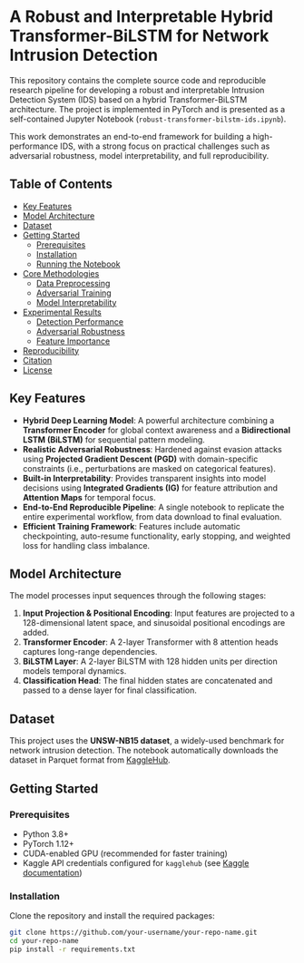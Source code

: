# A Robust and Interpretable Hybrid Transformer-BiLSTM for Network Intrusion Detection

This repository contains the complete source code and reproducible research pipeline for developing a robust and interpretable Intrusion Detection System (IDS) based on a hybrid Transformer-BiLSTM architecture. The project is implemented in PyTorch and is presented as a self-contained Jupyter Notebook (`robust-transformer-bilstm-ids.ipynb`).

This work demonstrates an end-to-end framework for building a high-performance IDS, with a strong focus on practical challenges such as adversarial robustness, model interpretability, and full reproducibility.

## Table of Contents
- [Key Features](#key-features)
- [Model Architecture](#model-architecture)
- [Dataset](#dataset)
- [Getting Started](#getting-started)
  - [Prerequisites](#prerequisites)
  - [Installation](#installation)
  - [Running the Notebook](#running-the-notebook)
- [Core Methodologies](#core-methodologies)
  - [Data Preprocessing](#data-preprocessing)
  - [Adversarial Training](#adversarial-training)
  - [Model Interpretability](#model-interpretability)
- [Experimental Results](#experimental-results)
  - [Detection Performance](#detection-performance)
  - [Adversarial Robustness](#adversarial-robustness)
  - [Feature Importance](#feature-importance)
- [Reproducibility](#reproducibility)
- [Citation](#citation)
- [License](#license)

## Key Features
- **Hybrid Deep Learning Model**: A powerful architecture combining a **Transformer Encoder** for global context awareness and a **Bidirectional LSTM (BiLSTM)** for sequential pattern modeling.
- **Realistic Adversarial Robustness**: Hardened against evasion attacks using **Projected Gradient Descent (PGD)** with domain-specific constraints (i.e., perturbations are masked on categorical features).
- **Built-in Interpretability**: Provides transparent insights into model decisions using **Integrated Gradients (IG)** for feature attribution and **Attention Maps** for temporal focus.
- **End-to-End Reproducible Pipeline**: A single notebook to replicate the entire experimental workflow, from data download to final evaluation.
- **Efficient Training Framework**: Features include automatic checkpointing, auto-resume functionality, early stopping, and weighted loss for handling class imbalance.

## Model Architecture
The model processes input sequences through the following stages:
1.  **Input Projection & Positional Encoding**: Input features are projected to a 128-dimensional latent space, and sinusoidal positional encodings are added.
2.  **Transformer Encoder**: A 2-layer Transformer with 8 attention heads captures long-range dependencies.
3.  **BiLSTM Layer**: A 2-layer BiLSTM with 128 hidden units per direction models temporal dynamics.
4.  **Classification Head**: The final hidden states are concatenated and passed to a dense layer for final classification.


## Dataset
This project uses the **UNSW-NB15 dataset**, a widely-used benchmark for network intrusion detection. The notebook automatically downloads the dataset in Parquet format from [KaggleHub](https://www.kaggle.com/datasets/dhoogla/unswnb15).

## Getting Started

### Prerequisites
- Python 3.8+
- PyTorch 1.12+
- CUDA-enabled GPU (recommended for faster training)
- Kaggle API credentials configured for `kagglehub` (see [Kaggle documentation](https://www.kaggle.com/docs/api))

### Installation
Clone the repository and install the required packages:
```bash
git clone https://github.com/your-username/your-repo-name.git
cd your-repo-name
pip install -r requirements.txt
